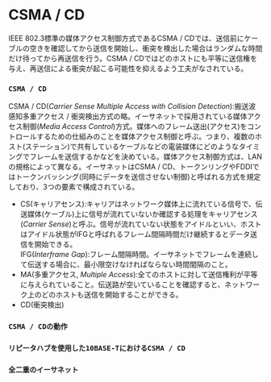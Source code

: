 # CSMA / CD
IEEE 802.3標準の媒体アクセス制御方式であるCSMA / CDでは、送信前にケーブルの空きを確認してから送信を開始し、衝突を検出した場合はランダムな時間だけ待ってから再送信を行う。CSMA / CDではどのホストにも平等に送信権を与え、再送信による衝突が起こる可能性を抑えるよう工夫がなされている。

### `CSMA / CD`
CSMA / CD(*Carrier Sense Multiple Access with Collision Detection*):搬送波感知多重アクセス / 衝突検出方式の略。イーサネットで採用されている媒体アクセス制御(*Media Access Control*)方式。媒体へのフレーム送出(アクセス)をコントロールするための仕組みのことを媒体アクセス制御と呼ぶ。つまり、複数のホスト(ステーション)で共有しているケーブルなどの電装媒体にどのようなタイミングでフレームを送信するかなどを決めている。媒体アクセス制御方式は、LANの規格によって異なる。イーサネットはCSMA / CD、トークンリングやFDDIではトークンバッシング(同時にデータを送信させない制御)と呼ばれる方式を規定しており、3つの要素で構成されている。
- CS(キャリアセンス):キャリアはネットワーク媒体上に流れている信号で、伝送媒体(ケーブル)上に信号が流れていないか確認する処理をキャリアセンス(*Carrier Sense*)と呼ぶ。信号が流れていない状態をアイドルといい、ホストはアイドル状態がIFGと呼ばれるフレーム間隔時間だけ継続するとデータ送信を開始できる。  
IFG(*Interframe Gap*):フレーム間隔時間。イーサネットでフレームを連続して伝送する場合に、最小限空けなければならない時間間隔のこと。
- MA(多重アクセス, *Multiple Access*):全てのホストに対して送信権利が平等に与えられていること。伝送路が空いていることを確認すると、ネットワーク上のどのホストも送信を開始することができる。
- CD(衝突検出)
### `CSMA / CDの動作`
### `リピータハブを使用した10BASE-TにおけるCSMA / CD`
### `全二重のイーサネット`
